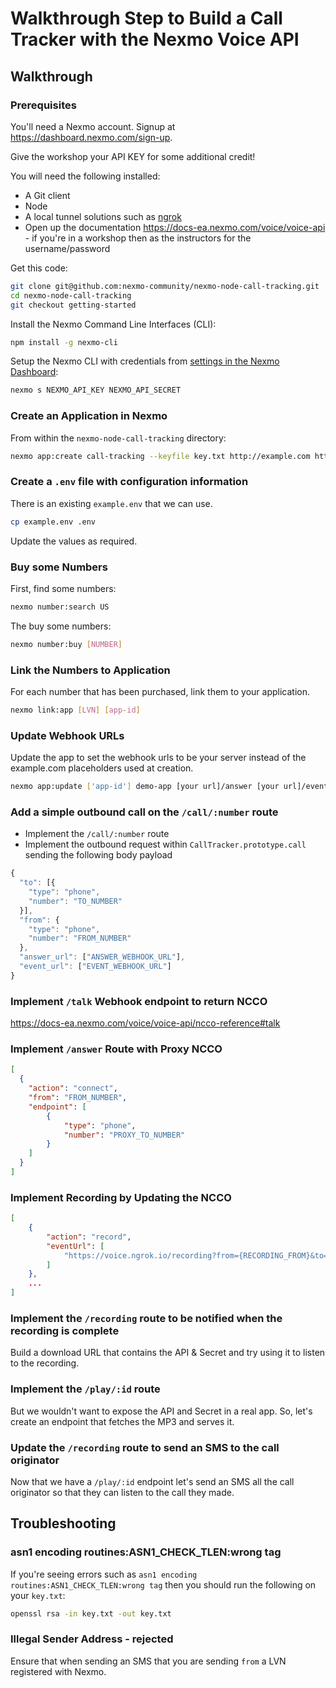 # Walkthrough Step to Build a Call Tracker with the Nexmo Voice API

## Walkthrough

### Prerequisites

You'll need a Nexmo account. Signup at <https://dashboard.nexmo.com/sign-up>.

Give the workshop your API KEY for some additional credit!

You will need the following installed:

* A Git client
* Node
* A local tunnel solutions such as [ngrok](https://ngrok.com/)
* Open up the documentation <https://docs-ea.nexmo.com/voice/voice-api> - if you're in a workshop then as the instructors for the username/password

Get this code:

```sh
git clone git@github.com:nexmo-community/nexmo-node-call-tracking.git
cd nexmo-node-call-tracking
git checkout getting-started
```

Install the Nexmo Command Line Interfaces (CLI):

```sh
npm install -g nexmo-cli
```

Setup the Nexmo CLI with credentials from [settings in the Nexmo Dashboard](https://dashboard.nexmo.com/settings):

```sh
nexmo s NEXMO_API_KEY NEXMO_API_SECRET
```

### Create an Application in Nexmo

From within the `nexmo-node-call-tracking` directory:

```sh
nexmo app:create call-tracking --keyfile key.txt http://example.com http://example.com
```

### Create a `.env` file with configuration information

There is an existing `example.env` that we can use.

```sh
cp example.env .env
```

Update the values as required.

### Buy some Numbers

First, find some numbers:

```sh
nexmo number:search US
```

The buy some numbers:

```sh
nexmo number:buy [NUMBER]
```

### Link the Numbers to Application

For each number that has been purchased, link them to your application.

```sh
nexmo link:app [LVN] [app-id]
```

### Update Webhook URLs

Update the app to set the webhook urls to be your server instead of the example.com placeholders used at creation.

```sh
nexmo app:update ['app-id'] demo-app [your url]/answer [your url]/event
```

### Add a simple outbound call on the `/call/:number` route

* Implement the `/call/:number` route
* Implement the outbound request within `CallTracker.prototype.call` sending the following body payload

```js
{
  "to": [{
    "type": "phone",
    "number": "TO_NUMBER"
  }],
  "from": {
    "type": "phone",
    "number": "FROM_NUMBER"
  },
  "answer_url": ["ANSWER_WEBHOOK_URL"],
  "event_url": ["EVENT_WEBHOOK_URL"]
}
```

### Implement `/talk` Webhook endpoint to return NCCO

https://docs-ea.nexmo.com/voice/voice-api/ncco-reference#talk

### Implement `/answer` Route with Proxy NCCO

```json
[
  {
    "action": "connect",
    "from": "FROM_NUMBER",
    "endpoint": [
        {
            "type": "phone",
            "number": "PROXY_TO_NUMBER"
        }
    ]
  }
]
```

### Implement Recording by Updating the NCCO

```json
[
    {
        "action": "record",
        "eventUrl": [
            "https://voice.ngrok.io/recording?from={RECORDING_FROM}&to={RECORDING_TO}"
        ]
    },
    ...
]
```

### Implement the `/recording` route to be notified when the recording is complete

Build a download URL that contains the API & Secret and try using it to listen to the recording.

### Implement the `/play/:id` route

But we wouldn't want to expose the API and Secret in a real app. So, let's create an endpoint that fetches the MP3 and serves it.

### Update the `/recording` route to send an SMS to the call originator

Now that we have a `/play/:id` endpoint let's send an SMS all the call originator so that they can listen to the call they made.

## Troubleshooting

### asn1 encoding routines:ASN1_CHECK_TLEN:wrong tag

If you're seeing errors such as `asn1 encoding routines:ASN1_CHECK_TLEN:wrong tag` then you should run the following on your `key.txt`:

```sh
openssl rsa -in key.txt -out key.txt
```

### Illegal Sender Address - rejected

Ensure that when sending an SMS that you are sending `from` a LVN registered with Nexmo.
